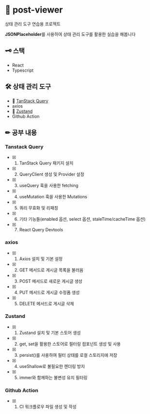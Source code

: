 # 👀 post-viewer

상태 관리 도구 연습용 프로젝트

**JSONPlaceholder**를 사용하여 상태 관리 도구를 활용한 실습을 해봅니다

## 🗝 스택

- React
- Typescript

## 🛠 상태 관리 도구

- 🌴 [TanStack Query](https://ldd6cr-adness.tistory.com/303)
- axios
- 🐻 [Zustand](https://ldd6cr-adness.tistory.com/297)
- Github Action

## ✏ 공부 내용

### Tanstack Query

- [x] 1. TanStack Query 패키지 설치
- [x] 2. QueryClient 생성 및 Provider 설정
- [x] 3. useQuery 훅을 사용한 fetching
- [x] 4. useMutation 훅을 사용한 Mutations
- [x] 5. 쿼리 무효화 및 리패칭
- [x] 6. 기타 기능들(enabled 옵션, select 옵션, staleTime/cacheTime 옵션)
- [x] 7. React Query Devtools

### axios

- [x] 1. Axios 설치 및 기본 설정
- [x] 2. GET 메서드로 게시글 목록을 불러옴
- [x] 3. POST 메서드로 새로운 게시글 생성
- [x] 4. PUT 메서드로 게시글 수정폼 생성
- [x] 5. DELETE 메서드로 게시글 삭제

### Zustand

- [x] 1. Zustand 설치 및 기본 스토어 생성
- [x] 2. get, set을 활용한 스토어로 필터링 컴포넌트 생성 및 사용
- [x] 3. persist()를 사용하여 필터 상태를 로컬 스토리지에 저장
- [x] 4. useShallow로 불필요한 렌더링 방지
- [x] 5. immer와 함께하는 불변성 유지 필터링

### Github Action

- [x] 1. CI 워크플로우 파일 생성 및 작성
